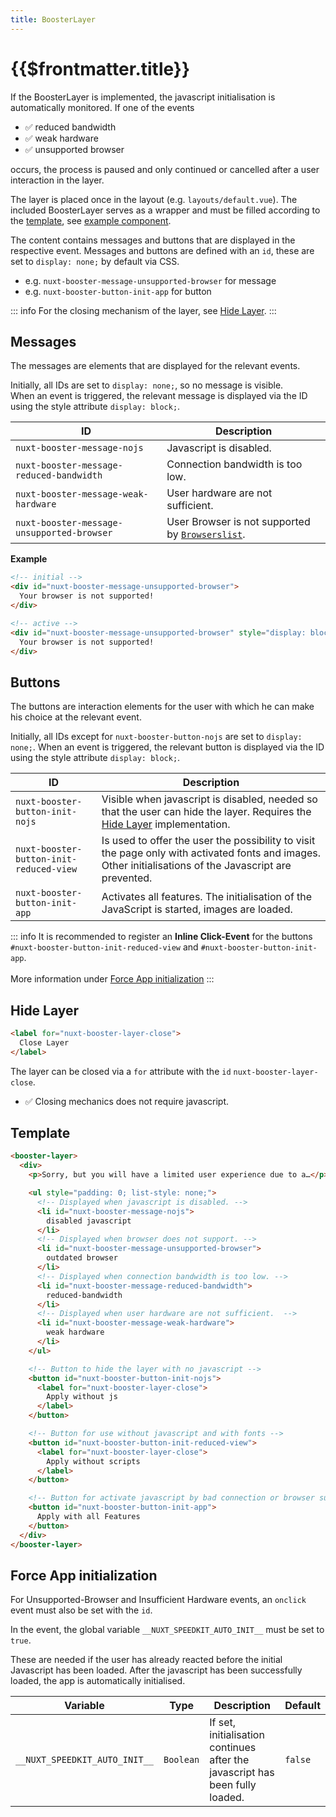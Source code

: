 ```yaml
---
title: BoosterLayer
---
```


# {{$frontmatter.title}}

If the BoosterLayer is implemented, the javascript initialisation is automatically monitored. If one of the events

- ✅ reduced bandwidth
- ✅ weak hardware
- ✅ unsupported browser

occurs, the process is paused and only continued or cancelled after a user interaction in the layer.

The layer is placed once in the layout (e.g. `layouts/default.vue`).
The included BoosterLayer serves as a wrapper and must be filled according to the [template](/components/booster-layer#template), see [example component](https://github.com/GrabarzUndPartner/nuxt-booster/blob/main/example/components/InfoLayer.vue).

The content contains messages and buttons that are displayed in the respective event.
Messages and buttons are defined with an `id`, these are set to `display: none;` by default via CSS.

- e.g. `nuxt-booster-message-unsupported-browser` for message
- e.g. `nuxt-booster-button-init-app` for button

::: info
For the closing mechanism of the layer, see [Hide Layer](/components/booster-layer#hide-layer).
:::

## Messages

The messages are elements that are displayed for the relevant events.

Initially, all IDs are set to `display: none;`, so no message is visible.  
When an event is triggered, the relevant message is displayed via the ID using the style attribute `display: block;`.

| ID                                                       | Description                                                                 |
| -------------------------------------------------------- | --------------------------------------------------------------------------- |
| <nobr>`nuxt-booster-message-nojs`</nobr>                | Javascript is disabled.                                                     |
| <nobr>`nuxt-booster-message-reduced-bandwidth`</nobr>   | Connection bandwidth is too low.                                            |
| <nobr>`nuxt-booster-message-weak-hardware`</nobr>       | User hardware are not sufficient.                                           |
| <nobr>`nuxt-booster-message-unsupported-browser`</nobr> | User Browser is not supported by [`Browserslist`](/guide/options#browsersupport). |

**Example**

````html
<!-- initial -->
<div id="nuxt-booster-message-unsupported-browser">
  Your browser is not supported!
</div>

<!-- active -->
<div id="nuxt-booster-message-unsupported-browser" style="display: block;">
  Your browser is not supported!
</div>
````

## Buttons

The buttons are interaction elements for the user with which he can make his choice at the relevant event.

Initially, all IDs except for `nuxt-booster-button-nojs` are set to `display: none;`.
When an event is triggered, the relevant button is displayed via the ID using the style attribute `display: block;`.

| ID                                                    | Description                                                                                                                                                       |
| ----------------------------------------------------- | ----------------------------------------------------------------------------------------------------------------------------------------------------------------- |
| <nobr>`nuxt-booster-button-init-nojs`</nobr>         | Visible when javascript is disabled, needed so that the user can hide the layer. Requires the [Hide Layer](/components/booster-layer#hide-layer) implementation. |
| <nobr>`nuxt-booster-button-init-reduced-view`</nobr> | Is used to offer the user the possibility to visit the page only with activated fonts and images. Other initialisations of the Javascript are prevented.          |
| <nobr>`nuxt-booster-button-init-app`</nobr>          | Activates all features. The initialisation of the JavaScript is started, images are loaded.                                                                       |

::: info
It is recommended to register an **Inline Click-Event** for the buttons `#nuxt-booster-button-init-reduced-view` and `#nuxt-booster-button-init-app`.<br><br>More information under [Force App initialization](/components/booster-layer#force-app-initialization)
:::

## Hide Layer

````html
<label for="nuxt-booster-layer-close">
  Close Layer
</label>
````

The layer can be closed via a `for` attribute with the `id` `nuxt-booster-layer-close`.

- ✅ Closing mechanics does not require javascript.

## Template

````html
<booster-layer>
  <div>
    <p>Sorry, but you will have a limited user experience due to a…</p>

    <ul style="padding: 0; list-style: none;">
      <!-- Displayed when javascript is disabled. -->
      <li id="nuxt-booster-message-nojs">
        disabled javascript
      </li>
      <!-- Displayed when browser does not support. -->
      <li id="nuxt-booster-message-unsupported-browser">
        outdated browser
      </li>
      <!-- Displayed when connection bandwidth is too low. -->
      <li id="nuxt-booster-message-reduced-bandwidth">
        reduced-bandwidth
      </li>
      <!-- Displayed when user hardware are not sufficient.  -->
      <li id="nuxt-booster-message-weak-hardware">
        weak hardware
      </li>
    </ul>

    <!-- Button to hide the layer with no javascript -->
    <button id="nuxt-booster-button-init-nojs">
      <label for="nuxt-booster-layer-close">
        Apply without js
      </label>
    </button>

    <!-- Button for use without javascript and with fonts -->
    <button id="nuxt-booster-button-init-reduced-view">
      <label for="nuxt-booster-layer-close">
        Apply without scripts
      </label>
    </button>

    <!-- Button for activate javascript by bad connection or browser support -->
    <button id="nuxt-booster-button-init-app">
      Apply with all Features
    </button>
  </div>
</booster-layer>
````

## Force App initialization

For Unsupported-Browser and Insufficient Hardware events, an `onclick` event must also be set with the `id`.

In the event, the global variable `__NUXT_SPEEDKIT_AUTO_INIT__` must be set to `true`.

These are needed if the user has already reacted before the initial Javascript has been loaded. After the javascript has been successfully loaded, the app is automatically initialised.

| Variable                      | Type      | Description                                                                  | Default |
| ----------------------------- | --------- | ---------------------------------------------------------------------------- | ------- |
| `__NUXT_SPEEDKIT_AUTO_INIT__` | `Boolean` | If set, initialisation continues after the javascript has been fully loaded. | `false` |
